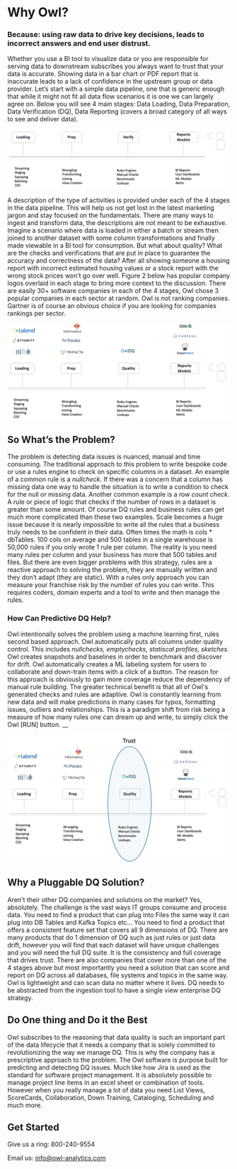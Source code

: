 # Why Owl?

### Because: using raw data to drive key decisions, leads to incorrect answers and end user distrust.

Whether you use a BI tool to visualize data or you are responsible for serving data to downstream subscribes you always want to trust that your data is accurate. Showing data in a bar chart or PDF report that is inaccurate leads to a lack of confidence in the upstream group or data provider. Let’s start with a simple data pipeline, one that is generic enough that while it might not fit all data flow scenarios it is one we can largely agree on. Below you will see 4 main stages: Data Loading, Data Preparation, Data Verification \(DQ\), Data Reporting \(covers a broad category of all ways to see and deliver data\).

![](.gitbook/assets/screen-shot-2019-12-16-at-8.48.34-pm.png)

A description of the type of activities is provided under each of the 4 stages in the data pipeline. This will help us not get lost in the latest marketing jargon and stay focused on the fundamentals. There are many ways to ingest and transform data, the descriptions are not meant to be exhaustive. Imagine a scenario where data is loaded in either a batch or stream then joined to another dataset with some column transformations and finally made viewable in a BI tool for consumption. But what about quality? What are the checks and verifications that are put in place to guarantee the accuracy and correctness of the data? After all showing someone a housing report with incorrect estimated housing values or a stock report with the wrong stock prices won’t go over well. Figure 2 below has popular company logos overlaid in each stage to bring more context to the discussion. There are easily 30+ software companies in each of the 4 stages, Owl chose 3 popular companies in each sector at random. Owl is not ranking companies. Gartner is of course an obvious choice if you are looking for companies rankings per sector.

![](.gitbook/assets/screen-shot-2019-12-16-at-9.01.13-pm.png)

## So What’s the Problem?

The problem is detecting data issues is nuanced, manual and time consuming. The traditional approach to this problem to write bespoke code or use a rules engine to check on specific columns in a dataset. An example of a common rule is a _nullcheck_. If there was a concern that a column has missing data one way to  handle the situation is to write a condition to check for the null or missing data. Another common example is a _row count check_. A rule or piece of logic that checks if the number of rows in a dataset is greater than some amount. Of course DQ rules and business rules can get much more complicated than these two examples. Scale becomes a huge issue because it is nearly impossible to write all the rules that a business truly needs to be confident in their data. Often times the math is cols \* dbTables. 100 cols on average and 500 tables in a single warehouse is 50,000 rules if you only wrote 1 rule per column. The reality is you need many rules per column and your business has more that 500 tables and files. But there are even bigger problems with this strategy, rules are a reactive approach to solving the problem, they are manually written and they don’t adapt \(they are static\).  With a rules only approach you can measure your franchise risk by the number of rules you can write.  This requires coders, domain experts and a tool to write and then manage the rules.

### How Can Predictive DQ Help?

Owl intentionally solves the problem using a machine learning first, rules second based approach.  Owl automatically puts all columns under quality control.  This includes _nullchecks, emptychecks, statiscal profiles, sketches._  Owl creates snapshots and baselines in order to benchmark and discover for drift.  Owl automatically creates a ML labeling system for users to collaborate and down-train items with a click of a button.  The reason for this approach is obviously to gain more coverage reduce the dependency of manual rule building.  The greater technical benefit is that all of Owl's generated checks and rules are adaptive.  Owl is constantly learning from new data and will make predictions in many cases for typos, formatting issues, outliers and relationships.  This is a paradigm shift from risk being a measure of how many rules one can dream up and write, to simply click the Owl \[RUN\] button.                __ 

![](.gitbook/assets/screen-shot-2019-12-16-at-9.20.04-pm.png)

## Why a Pluggable DQ Solution?

Aren't their other DQ companies and solutions on the market?  Yes, absolutely.  The challenge is the vast ways IT groups consume and process data.  You need to find a product that can plug into Files the same way it can plug into DB Tables and Kafka Topics etc...  You need to find a product that offers a consistent feature set that covers all 9 dimensions of DQ.  There are many products that do 1 dimension of DQ such as just rules or just data drift, however you will find that each dataset will have unique challenges and you will need the full DQ suite.  It is the consistency and full coverage that drives trust.  There are also companies that cover more than one of the 4 stages above but most importantly you need a solution that can score and report on DQ across all databases, file systems and topics in the same way.  Owl is lightweight and can scan data no matter where it lives.  DQ needs to be abstracted from the ingestion tool to have a single view enterprise DQ strategy.  

## Do One thing and Do it the Best

Owl subscribes to the reasoning that data quality is such an important part of the data lifecycle that it needs a company that is solely committed to revolutionizing the way we manage DQ.  This is why the company has a prescriptive approach to the problem.  The Owl software is purpose built for predicting and detecting DQ issues.  Much like how Jira is used as the standard for software project management.  It is absolutely possible to manage project line items in an excel sheet or combination of tools.  However when you really manage a lot of data you need List Views, ScoreCards, Collaboration, Down Training, Cataloging, Scheduling and much more.  

## Get Started

Give us a ring:  800-240-9554

Email us:  info@owl-analytics.com



##    

